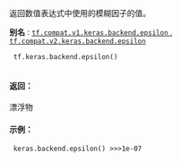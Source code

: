 返回数值表达式中使用的模糊因子的值。

**别名** : [ `tf.compat.v1.keras.backend.epsilon` ](/api_docs/python/tf/keras/backend/epsilon), [ `tf.compat.v2.keras.backend.epsilon` ](/api_docs/python/tf/keras/backend/epsilon)

```
 tf.keras.backend.epsilon()
 
```

#### 返回：
漂浮物

#### 示例：


```
 keras.backend.epsilon() >>>1e-07
 
```

